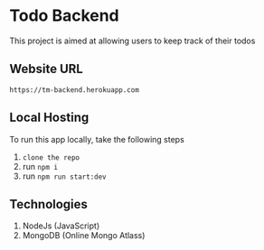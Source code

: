 # Todo Backend

This project is aimed at allowing users to keep track of their todos

## Website URL

`https://tm-backend.herokuapp.com`

## Local Hosting

To run this app locally, take the following steps 
1. `clone the repo`
2. run `npm i`
3. run `npm run start:dev`

## Technologies

1. NodeJs (JavaScript)
2. MongoDB (Online Mongo Atlass)